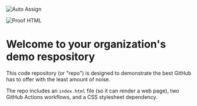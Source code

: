 ![Auto Assign](https://github.com/orzkratos/demo-repository/actions/workflows/auto-assign.yml/badge.svg)

![Proof HTML](https://github.com/orzkratos/demo-repository/actions/workflows/proof-html.yml/badge.svg)

# Welcome to your organization's demo respository
This code repository (or "repo") is designed to demonstrate the best GitHub has to offer with the least amount of noise.

The repo includes an `index.html` file (so it can render a web page), two GitHub Actions workflows, and a CSS stylesheet dependency.
